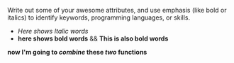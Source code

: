 Write out some of your awesome attributes, and use emphasis (like bold or italics) to identify keywords, programming languages, or skills. 

- *Here shows Italic words*
- __here shows bold words__ && **This is also bold words**

**now I'm going to _combine_ these _two_ functions**
